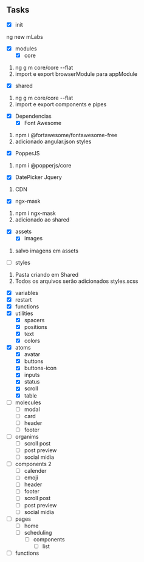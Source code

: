 ## Tasks

- [x] init

ng new mLabs

- [x] modules
  - [x] core
1. ng g m core/core --flat
2. import e export browserModule para appModule

  - [x] shared
1. ng g m core/core --flat
2. import e export components e pipes 

- [x] Dependencias
  - [x] Font Awesome
1. npm i @fortawesome/fontawesome-free
2. adicionado angular.json styles 

  - [x] PopperJS
1. npm i @popperjs/core

  - [x] DatePicker Jquery
1. CDN 

  - [x] ngx-mask
1. npm i ngx-mask
2. adicionado ao shared

- [x] assets
  - [x] images
1. salvo imagens em assets

- [ ] styles
1. Pasta criando em Shared
2. Todos os arquivos serão adicionados styles.scss
  - [x] variables
  - [x] restart
  - [x] functions
  - [x] utilities
    - [x] spacers
    - [x] positions
    - [x] text
    - [x] colors
  - [x] atoms
    - [x] avatar
    - [x] buttons
    - [x] buttons-icon
    - [x] inputs
    - [x] status
    - [x] scroll
    - [x] table
  - [ ] molecules
    - [ ] modal
    - [ ] card
    - [ ] header
    - [ ] footer
  - [ ] organims
    - [ ] scroll post
    - [ ] post preview
    - [ ] social midia
- [ ] components 2
  - [ ] calender
  - [ ] emoji
  - [ ] header
  - [ ] footer
  - [ ] scroll post
  - [ ] post preview
  - [ ] social midia
- [ ] pages
  - [ ] home
  - [ ] scheduling
    - [ ] components
      - [ ] list
- [ ] functions
